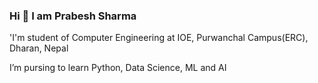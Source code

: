 ### Hi  👋 I am Prabesh Sharma


'I'm student of Computer Engineering at IOE, Purwanchal Campus(ERC), Dharan, Nepal


I’m pursing to learn Python, Data Science, ML and AI

<!--
**Prabesh1sharma/Prabesh1sharma** is a ✨ _special_ ✨ repository because its `README.md` (this file) appears on your GitHub profile.

Here are some ideas to get you started:

- 🔭 I’m currently working on ...
- 🌱 I’m currently learning ...
- 👯 I’m looking to collaborate on ...
- 🤔 I’m looking for help with ...
- 💬 Ask me about ...
- 📫 How to reach me: ...
- 😄 Pronouns: ...
- ⚡ Fun fact: ...
-->
